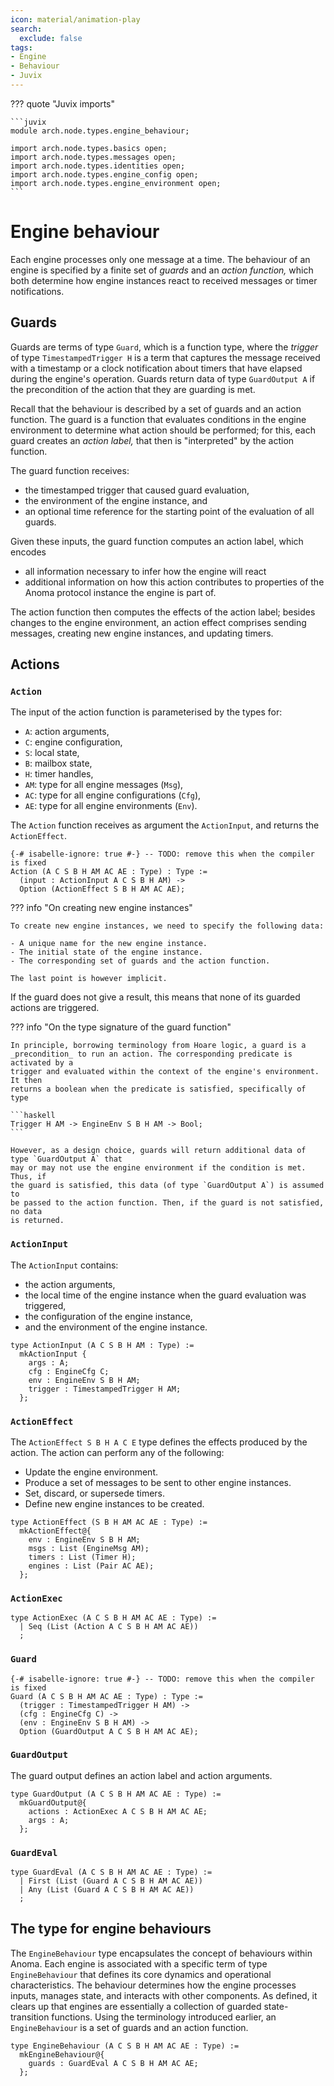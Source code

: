 ```yaml
---
icon: material/animation-play
search:
  exclude: false
tags:
- Engine
- Behaviour
- Juvix
---
```


??? quote "Juvix imports"

    ```juvix
    module arch.node.types.engine_behaviour;

    import arch.node.types.basics open;
    import arch.node.types.messages open;
    import arch.node.types.identities open;
    import arch.node.types.engine_config open;
    import arch.node.types.engine_environment open;
    ```

# Engine behaviour

Each engine processes only one message at a time. The behaviour of an engine is
specified by a finite set of _guards_ and an _action function,_ which both
determine how engine instances react to received messages or timer
notifications.

## Guards

Guards are terms of type `Guard`, which is a function type,
where the _trigger_ of type `TimestampedTrigger H` is a term that captures the
message received with a timestamp or a clock notification about timers that have
elapsed during the engine's operation. Guards return data of type `GuardOutput A`
if the precondition of the action that they are guarding is met.

Recall that the behaviour is described by a set of guards and an action
function. The guard is a function that evaluates conditions in the engine
environment to determine what action should be performed;
for this, each guard creates an _action label,_
that then is "interpreted" by the action function.

The guard function receives:

- the timestamped trigger that caused guard evaluation,
- the environment of the engine instance, and
- an optional time reference for the starting point of the evaluation of all guards.

Given these inputs, the guard function computes an action label, which encodes

- all information necessary to infer how the engine will react
- additional information on how this action contributes to properties of the Anoma protocol instance the engine is part of.

The action function then computes the effects of the action label;
besides changes to the engine environment, an action effect comprises sending
messages, creating new engine instances, and updating timers.

## Actions

### `Action`

The input of the action function is parameterised by the types for:

- `A`: action arguments,
- `C`: engine configuration,
- `S`: local state,
- `B`: mailbox state,
- `H`: timer handles,
- `AM`: type for all engine messages (`Msg`),
- `AC`: type for all engine configurations (`Cfg`),
- `AE`: type for all engine environments (`Env`).

The `Action` function receives as argument the `ActionInput`,
and returns the `ActionEffect`.

<!-- --8<-- [start:ActionFunction] -->
```juvix
{-# isabelle-ignore: true #-} -- TODO: remove this when the compiler is fixed
Action (A C S B H AM AC AE : Type) : Type :=
  (input : ActionInput A C S B H AM) ->
  Option (ActionEffect S B H AM AC AE);
```
<!-- --8<-- [end:ActionFunction] -->

??? info "On creating new engine instances"

    To create new engine instances, we need to specify the following data:

    - A unique name for the new engine instance.
    - The initial state of the engine instance.
    - The corresponding set of guards and the action function.

    The last point is however implicit.

If the guard does not give a result, this means that none of its guarded actions
are triggered.

??? info "On the type signature of the guard function"

    In principle, borrowing terminology from Hoare logic, a guard is a
    _precondition_ to run an action. The corresponding predicate is activated by a
    trigger and evaluated within the context of the engine's environment. It then
    returns a boolean when the predicate is satisfied, specifically of type

    ```haskell
    Trigger H AM -> EngineEnv S B H AM -> Bool;
    ```

    However, as a design choice, guards will return additional data of type `GuardOutput A` that
    may or may not use the engine environment if the condition is met. Thus, if
    the guard is satisfied, this data (of type `GuardOutput A`) is assumed to
    be passed to the action function. Then, if the guard is not satisfied, no data
    is returned.

### `ActionInput`

The `ActionInput` contains:

- the action arguments,
- the local time of the engine instance when the guard evaluation was triggered,
- the configuration of the engine instance,
- and the environment of the engine instance.

<!-- --8<-- [start:ActionInput] -->
```juvix
type ActionInput (A C S B H AM : Type) :=
  mkActionInput {
    args : A;
    cfg : EngineCfg C;
    env : EngineEnv S B H AM;
    trigger : TimestampedTrigger H AM;
  };
```
<!-- --8<-- [end:ActionInput] -->

### `ActionEffect`

The `ActionEffect S B H A C E` type defines the effects produced by the action.
The action can perform any of the following:

- Update the engine environment.
- Produce a set of messages to be sent to other engine instances.
- Set, discard, or supersede timers.
- Define new engine instances to be created.

<!-- --8<-- [start:ActionEffect] -->
```juvix
type ActionEffect (S B H AM AC AE : Type) :=
  mkActionEffect@{
    env : EngineEnv S B H AM;
    msgs : List (EngineMsg AM);
    timers : List (Timer H);
    engines : List (Pair AC AE);
  };
```
<!-- --8<-- [end:ActionEffect] -->

### `ActionExec`

<!-- --8<-- [start:ActionExec] -->
```juvix
type ActionExec (A C S B H AM AC AE : Type) :=
  | Seq (List (Action A C S B H AM AC AE))
  ;
```
<!-- --8<-- [end:ActionExec] -->

### `Guard`

<!-- --8<-- [start:Guard] -->
```juvix
{-# isabelle-ignore: true #-} -- TODO: remove this when the compiler is fixed
Guard (A C S B H AM AC AE : Type) : Type :=
  (trigger : TimestampedTrigger H AM) ->
  (cfg : EngineCfg C) ->
  (env : EngineEnv S B H AM) ->
  Option (GuardOutput A C S B H AM AC AE);
```
<!-- --8<-- [end:Guard] -->

### `GuardOutput`

The guard output defines an action label and action arguments.

<!-- --8<-- [start:GuardOutput] -->
```juvix
type GuardOutput (A C S B H AM AC AE : Type) :=
  mkGuardOutput@{
    actions : ActionExec A C S B H AM AC AE;
    args : A;
  };
```
<!-- --8<-- [end:GuardOutput] -->

### `GuardEval`

<!-- --8<-- [start:GuardEval] -->
```juvix
type GuardEval (A C S B H AM AC AE : Type) :=
  | First (List (Guard A C S B H AM AC AE))
  | Any (List (Guard A C S B H AM AC AE))
  ;
```
<!-- --8<-- [end:GuardEval] -->

## The type for engine behaviours

The `EngineBehaviour` type encapsulates the concept of behaviours within Anoma.
Each engine is associated with a specific term of type `EngineBehaviour` that
defines its core dynamics and operational characteristics. The behaviour
determines how the engine processes inputs, manages state, and interacts with
other components. As defined, it clears up that engines are essentially a
collection of guarded state-transition functions. Using the terminology
introduced earlier, an `EngineBehaviour` is a set of guards and an action function.

<!-- --8<-- [start:EngineBehaviour] -->
```juvix
type EngineBehaviour (A C S B H AM AC AE : Type) :=
  mkEngineBehaviour@{
    guards : GuardEval A C S B H AM AC AE;
  };
```
<!-- --8<-- [end:EngineBehaviour] -->
